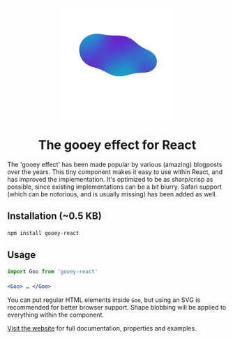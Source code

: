 <p align="center">
  <img alt="Preview" src="docs/static/preview.gif" height="260" width="260">
</p>
<p align="center">
<h1 align="center">The gooey effect for React</h1>
</p>
The 'gooey effect' has been made popular by various (amazing) blogposts over the years. This tiny component makes it easy to use within React, and has improved the implementation. It's optimized to be as sharp/crisp as possible, since existing implementations can be a bit blurry. Safari support (which can be notorious, and is usually missing) has been added as well.

## Installation (~0.5 KB)
```sh
npm install gooey-react
```

## Usage
```jsx
import Goo from 'gooey-react'

<Goo> … </Goo>
```
You can put regular HTML elements inside `Goo`, but using an SVG is recommended for better browser support. Shape blobbing will be applied to everything within the component.

[Visit the website](https://gooey-react.netlify.app/) for full documentation, properties and examples.
